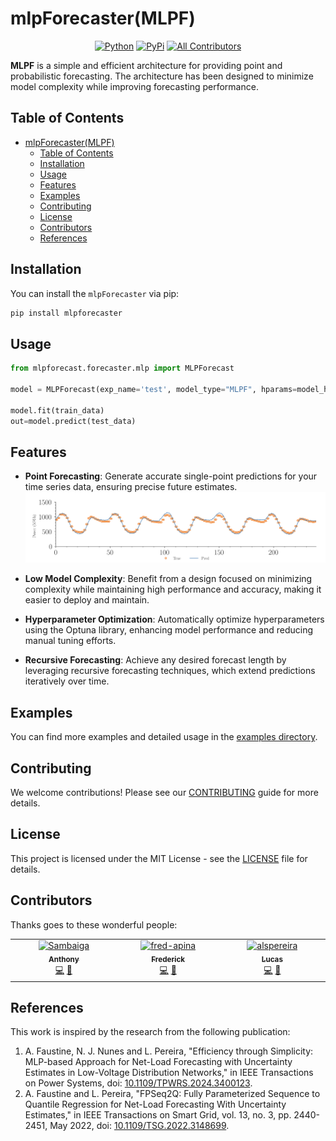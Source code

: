 # mlpForecaster(MLPF)

<div align="center">

[![Python](https://img.shields.io/pypi/pyversions/mlpforecast)](https://pypi.org/project/mlpforecast/)
[![PyPi](https://img.shields.io/pypi/v/mlpforecast?color=blue)](https://pypi.org/project/mlpforecast/)
[![All Contributors](https://img.shields.io/badge/all_contributors-2-orange.svg?style=flat-square)](#contributors-)

</div>

**MLPF** is a simple and efficient architecture for providing point and probabilistic forecasting. The architecture has been designed to minimize model complexity while improving forecasting performance.

## Table of Contents
- [mlpForecaster(MLPF)](#mlpforecastermlpf)
  - [Table of Contents](#table-of-contents)
  - [Installation](#installation)
  - [Usage](#usage)
  - [Features](#features)
  - [Examples](#examples)
  - [Contributing](#contributing)
  - [License](#license)
  - [Contributors](#contributors)
  - [References](#references)

## Installation

You can install the `mlpForecaster` via pip:

```bash
pip install mlpforecaster
```

## Usage

```python
from mlpforecast.forecaster.mlp import MLPForecast

model = MLPForecast(exp_name='test', model_type="MLPF", hparams=model_hparams)

model.fit(train_data)
out=model.predict(test_data)

```
## Features
- **Point Forecasting**: Generate accurate single-point predictions for your time series data, ensuring precise future estimates.
  ![alt text](images/prediction.png)

- **Low Model Complexity**: Benefit from a design focused on minimizing complexity while maintaining high performance and accuracy, making it easier to deploy and maintain.

- **Hyperparameter Optimization**: Automatically optimize hyperparameters using the Optuna library, enhancing model performance and reducing manual tuning efforts.

- **Recursive Forecasting**: Achieve any desired forecast length by leveraging recursive forecasting techniques, which extend predictions iteratively over time.

## Examples

You can find more examples and detailed usage in the [examples directory](https://github.com/sambaiga/mlpforecast/blob/main/example/).

## Contributing

We welcome contributions! Please see our [CONTRIBUTING](CONTRIBUTING.md) guide for more details.

## License

This project is licensed under the MIT License - see the [LICENSE](LICENSE) file for details.

## Contributors

Thanks goes to these wonderful people:
<!-- ALL-CONTRIBUTORS-LIST:START - Do not remove or modify this section -->
<!-- prettier-ignore-start -->
<!-- markdownlint-disable -->
<table>
  <tbody>
    <tr>
      <td align="center" valign="top" width="14.28%"><a href="https://github.com/sambaiga"><img src="https://avatars.githubusercontent.com/u/338440?v=4?s=100" width="100px;" alt="Sambaiga"/><br /><sub><b>Anthony</b></sub></a><br /><a href="https://github.com/sambaiga/MLPF/commits?author=sambaiga" title="Code">💻</a> <a href="#maintenance-sambaiga" title="Maintenance">🚧</a></td>
      <td align="center" valign="top" width="14.28%"><a href="https://github.com/fred-apina"><img src="https://avatars.githubusercontent.com/u/39369908?v=4?s=100" width="100px;" alt="fred-apina"/><br /><sub><b>Frederick</b></sub></a><br /><a href="https://github.com/sambaiga/MLPF/commits?author=fred-apina" title="Code">💻</a> <a href="#maintenance-fred-apina" title="Maintenance">🚧</a></td>
      <td align="center" valign="top" width="14.28%"><a href="https://github.com/fred-apina"><img src="https://avatars.githubusercontent.com/u/7491890?v=4?s=100" width="100px;" alt="alspereira"/><br /><sub><b>Lucas</b></sub></a><br /><a href="https://github.com/sambaiga/MLPF/commits?author=alspereira" title="Code">💻</a> <a href="#maintenance-alspereira" title="Maintenance">🚧</a></td>
    </tr>
  </tbody>
</table>



## References

This work is inspired by the research from the following publication:

1. A. Faustine, N. J. Nunes and L. Pereira, "Efficiency through Simplicity: MLP-based Approach for Net-Load Forecasting with Uncertainty Estimates in Low-Voltage Distribution Networks," in IEEE Transactions on Power Systems, doi: [10.1109/TPWRS.2024.3400123](https://ieeexplore.ieee.org/document/10529636).
2.  A. Faustine and L. Pereira, "FPSeq2Q: Fully Parameterized Sequence to Quantile Regression for Net-Load Forecasting With Uncertainty Estimates," in IEEE Transactions on Smart Grid, vol. 13, no. 3, pp. 2440-2451, May 2022, doi: [10.1109/TSG.2022.3148699](https://ieeexplore.ieee.org/document/9701598).

<!-- markdownlint-restore -->
